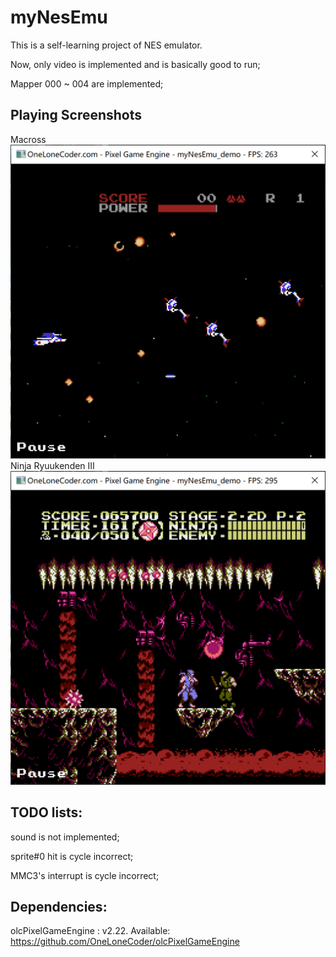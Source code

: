 # myNesEmu
This is a self-learning project of NES emulator.

Now, only video is implemented and is basically good to run;

Mapper 000 ~ 004 are implemented;

## Playing Screenshots
Macross
![macross](.\docs\screenshot_macross.png)
Ninja Ryuukenden III
![ninjia_gaiden](.\docs\screenshot_ninja3.png)

## TODO lists:
sound is not implemented;

sprite#0 hit is cycle incorrect;

MMC3's interrupt is cycle incorrect;
## Dependencies:
olcPixelGameEngine : v2.22. Available: https://github.com/OneLoneCoder/olcPixelGameEngine